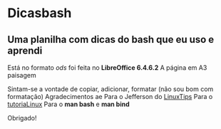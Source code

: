 # Dicasbash
## Uma planilha com dicas do bash que eu uso e aprendi

Está no formato *ods* foi feita no **LibreOffice 6.4.6.2**
A página em A3 paisagem

Sintam-se a vontade de copiar, adicionar, formatar (não sou bom com formatação) 
Agradecimentos ae 
Para o Jefferson do [LinuxTips](https://www.youtube.com/channel/UCJnKVGmXRXrH49Tvrx5X0Sw)
Para o [tutoriaLinux](https://www.youtube.com/c/tutoriaLinux/videos)
Para o **man bash** e **man bind**

Obrigado!
